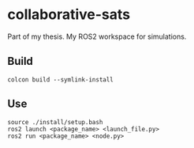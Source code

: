 # collaborative-sats
Part of my thesis. My ROS2 workspace for simulations.

## Build
```console
colcon build --symlink-install
```

## Use
```console
source ./install/setup.bash
ros2 launch <package_name> <launch_file.py>
ros2 run <package_name> <node.py>
```
